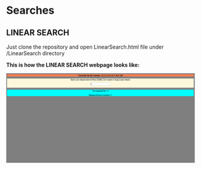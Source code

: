 # Searches

## LINEAR SEARCH

Just clone the repository and open LinearSearch.html file under /LinearSearch directory

**This is how the LINEAR SEARCH webpage looks like:**

![](https://github.com/Nish27/Searches/blob/master/Linear%20Search/Linear_Search_Screenshot.PNG)
